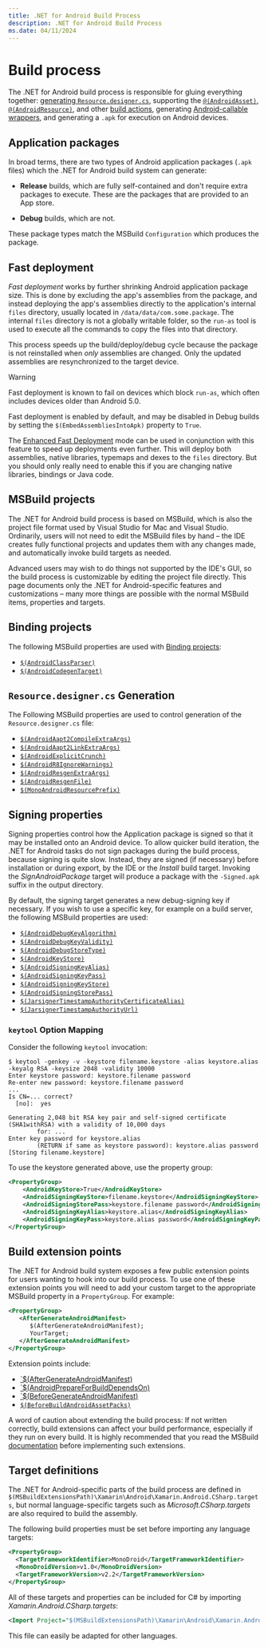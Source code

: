 ```yaml
---
title: .NET for Android Build Process
description: .NET for Android Build Process
ms.date: 04/11/2024
---
```


# Build process

The .NET for Android build process is responsible for gluing everything
together:
[generating `Resource.designer.cs`](/xamarin/android/internals/api-design),
supporting the
[`@(AndroidAsset)`](build-items.md#androidasset),
[`@(AndroidResource)`](build-items.md#androidresource),
and other [build actions](build-items.md),
generating
[Android-callable wrappers](/xamarin/android/platform/java-integration/android-callable-wrappers),
and generating a `.apk` for execution on Android devices.

## Application packages

In broad terms, there are two types of Android application packages
(`.apk` files) which the .NET for Android build system can generate:

- **Release** builds, which are fully self-contained and don't
  require extra packages to execute. These are the
  packages that are provided to an App store.

- **Debug** builds, which are not.

These package types match the MSBuild `Configuration` which
produces the package.

<a name="Fast_Deployment"></a>

## Fast deployment

*Fast deployment* works by further shrinking Android application
package size. This is done by excluding the app's assemblies from the
package, and instead deploying the app's assemblies directly to the
application's internal `files` directory, usually located
in `/data/data/com.some.package`. The internal `files` directory is
not a globally writable folder, so the `run-as` tool is used to execute
all the commands to copy the files into that directory.

This process speeds up the build/deploy/debug cycle because the package
is not reinstalled when *only* assemblies are changed.
Only the updated assemblies are resynchronized to the target device.

> [!WARNING]
> Fast deployment is known to fail on devices which block `run-as`, which often includes devices older than Android 5.0.

Fast deployment is enabled by default, and may be disabled in Debug builds
by setting the `$(EmbedAssembliesIntoApk)` property to `True`.

The [Enhanced Fast Deployment](build-properties.md#androidfastdeploymenttype) mode can
be used in conjunction with this feature to speed up deployments even further.
This will deploy both assemblies, native libraries, typemaps and dexes to the `files`
directory. But you should only really need to enable this if you are changing
native libraries, bindings or Java code.

## MSBuild projects

The .NET for Android build process is based on MSBuild, which is also
the project file format used by Visual Studio for Mac and Visual Studio.
Ordinarily, users will not need to edit the MSBuild files by hand
&ndash; the IDE creates fully functional projects and updates them with
any changes made, and automatically invoke build targets as needed.

Advanced users may wish to do things not supported by the IDE's GUI, so
the build process is customizable by editing the project file directly.
This page documents only the .NET for Android-specific features and
customizations &ndash; many more things are possible with the normal
MSBuild items, properties and targets.

<a name="Build_Targets"></a>

## Binding projects

The following MSBuild properties are used with
[Binding projects](/xamarin/android/platform/binding-java-library):

- [`$(AndroidClassParser)`](build-properties.md#androidclassparser)
- [`$(AndroidCodegenTarget)`](build-properties.md#androidcodegentarget)

## `Resource.designer.cs` Generation

The Following MSBuild properties are used to control generation of the
`Resource.designer.cs` file:

- [`$(AndroidAapt2CompileExtraArgs)`](build-properties.md#androidaapt2compileextraargs)
- [`$(AndroidAapt2LinkExtraArgs)`](build-properties.md#androidaapt2linkextraargs)
- [`$(AndroidExplicitCrunch)`](build-properties.md#androidexplicitcrunch)
- [`$(AndroidR8IgnoreWarnings)`](build-properties.md#androidr8ignorewarnings)
- [`$(AndroidResgenExtraArgs)`](build-properties.md#androidresgenextraargs)
- [`$(AndroidResgenFile)`](build-properties.md#androidresgenfile)
- [`$(MonoAndroidResourcePrefix)`](build-properties.md#monoandroidresourceprefix)

## Signing properties

Signing properties control how the Application package is signed so
that it may be installed onto an Android device. To allow
quicker build iteration, the .NET for Android tasks do not sign packages
during the build process, because signing is quite slow. Instead, they
are signed (if necessary) before installation or during export, by the
IDE or the *Install* build target. Invoking the *SignAndroidPackage*
target will produce a package with the `-Signed.apk` suffix in the
output directory.

By default, the signing target generates a new debug-signing key if
necessary. If you wish to use a specific key, for example on a build
server, the following MSBuild properties are used:

- [`$(AndroidDebugKeyAlgorithm)`](build-properties.md#androiddebugkeyalgorithm)
- [`$(AndroidDebugKeyValidity)`](build-properties.md#androiddebugkeyvalidity)
- [`$(AndroidDebugStoreType)`](build-properties.md#androiddebugstoretype)
- [`$(AndroidKeyStore)`](build-properties.md#androidkeystore)
- [`$(AndroidSigningKeyAlias)`](build-properties.md#androidsigningkeyalias)
- [`$(AndroidSigningKeyPass)`](build-properties.md#androidsigningkeypass)
- [`$(AndroidSigningKeyStore)`](build-properties.md#androidsigningkeystore)
- [`$(AndroidSigningStorePass)`](build-properties.md#androidsigningstorepass)
- [`$(JarsignerTimestampAuthorityCertificateAlias)`](build-properties.md#jarsignertimestampauthoritycertificatealias)
- [`$(JarsignerTimestampAuthorityUrl)`](build-properties.md#jarsignertimestampauthorityurl)

### `keytool` Option Mapping

Consider the following `keytool` invocation:

```shell
$ keytool -genkey -v -keystore filename.keystore -alias keystore.alias -keyalg RSA -keysize 2048 -validity 10000
Enter keystore password: keystore.filename password
Re-enter new password: keystore.filename password
...
Is CN=... correct?
  [no]:  yes

Generating 2,048 bit RSA key pair and self-signed certificate (SHA1withRSA) with a validity of 10,000 days
        for: ...
Enter key password for keystore.alias
        (RETURN if same as keystore password): keystore.alias password
[Storing filename.keystore]
```

To use the keystore generated above, use the property group:

```xml
<PropertyGroup>
    <AndroidKeyStore>True</AndroidKeyStore>
    <AndroidSigningKeyStore>filename.keystore</AndroidSigningKeyStore>
    <AndroidSigningStorePass>keystore.filename password</AndroidSigningStorePass>
    <AndroidSigningKeyAlias>keystore.alias</AndroidSigningKeyAlias>
    <AndroidSigningKeyPass>keystore.alias password</AndroidSigningKeyPass>
</PropertyGroup>
```

## Build extension points

The .NET for Android build system exposes a few public extension points
for users wanting to hook into our build process. To use one of these
extension points you will need to add your custom target to the
appropriate MSBuild property in a `PropertyGroup`. For example:

```xml
<PropertyGroup>
   <AfterGenerateAndroidManifest>
      $(AfterGenerateAndroidManifest);
      YourTarget;
   </AfterGenerateAndroidManifest>
</PropertyGroup>
```

Extension points include:

- [`$(AfterGenerateAndroidManifest)](build-properties.md#aftergenerateandroidmanifest)
- [`$(AndroidPrepareForBuildDependsOn)](build-properties.md#androidprepareforbuilddependson)
- [`$(BeforeGenerateAndroidManifest)](build-properties.md#beforegenerateandroidmanifest)
- [`$(BeforeBuildAndroidAssetPacks)`](build-properties.md#beforebuildandroidassetpacks)

A word of caution about extending the build process: If not
written correctly, build extensions can affect your build
performance, especially if they run on every build. It is
highly recommended that you read the MSBuild [documentation](/visualstudio/msbuild/msbuild)
before implementing such extensions.

## Target definitions

The .NET for Android-specific parts of the build process are defined in
`$(MSBuildExtensionsPath)\Xamarin\Android\Xamarin.Android.CSharp.targets`,
but normal language-specific targets such as *Microsoft.CSharp.targets*
are also required to build the assembly.

The following build properties must be set before importing any language
targets:

```xml
<PropertyGroup>
  <TargetFrameworkIdentifier>MonoDroid</TargetFrameworkIdentifier>
  <MonoDroidVersion>v1.0</MonoDroidVersion>
  <TargetFrameworkVersion>v2.2</TargetFrameworkVersion>
</PropertyGroup>
```

All of these targets and properties can be included for C# by
importing *Xamarin.Android.CSharp.targets*:

```xml
<Import Project="$(MSBuildExtensionsPath)\Xamarin\Android\Xamarin.Android.CSharp.targets" />
```

This file can easily be adapted for other languages.
